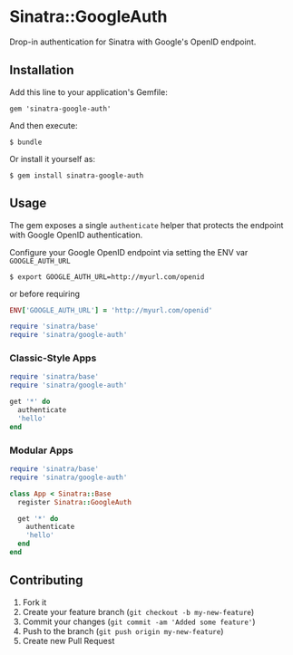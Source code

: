 # Sinatra::GoogleAuth

Drop-in authentication for Sinatra with Google's OpenID endpoint.


## Installation

Add this line to your application's Gemfile:

    gem 'sinatra-google-auth'

And then execute:

    $ bundle

Or install it yourself as:

    $ gem install sinatra-google-auth

## Usage

The gem exposes a single `authenticate` helper that protects the endpoint with
Google OpenID authentication.

Configure your Google OpenID endpoint via setting the ENV var `GOOGLE_AUTH_URL`

    $ export GOOGLE_AUTH_URL=http://myurl.com/openid

or before requiring 

```ruby
ENV['GOOGLE_AUTH_URL'] = 'http://myurl.com/openid'

require 'sinatra/base'
require 'sinatra/google-auth'
```


### Classic-Style Apps

```ruby
require 'sinatra/base'
require 'sinatra/google-auth'

get '*' do
  authenticate
  'hello'
end
```


### Modular Apps

```ruby
require 'sinatra/base'
require 'sinatra/google-auth'

class App < Sinatra::Base
  register Sinatra::GoogleAuth

  get '*' do
    authenticate
    'hello'
  end
end
```




## Contributing

1. Fork it
2. Create your feature branch (`git checkout -b my-new-feature`)
3. Commit your changes (`git commit -am 'Added some feature'`)
4. Push to the branch (`git push origin my-new-feature`)
5. Create new Pull Request
